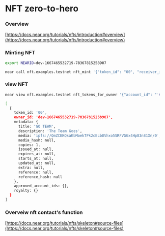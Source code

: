 # NFT zero-to-hero

### Overview

[https://docs.near.org/tutorials/nfts/introduction#overview](https://docs.near.org/tutorials/nfts/introduction#overview)

### Minting NFT

```zsh
export NEARID=dev-1667465532719-78367815258907
```

```zsh
near call nft.examples.testnet nft_mint '{"token_id": "00", "receiver_id": "'$NEARID'", "metadata": { "title": "GO TEAM", "description": "The Team Goes", "media": "ipfs://QmZCEKQsaKbMoekTPk2cELbUVhxo5SRFVGGx4Hp83n81Xn/0", "copies": 1}}' --accountId $NEARID --deposit 0.1
```

### view NFT

```zsh
near view nft.examples.testnet nft_tokens_for_owner '{"account_id": "'$NEARID'"}'
```

```zsh
[
  {
    token_id: '00',
    owner_id: 'dev-1667465532719-78367815258907',
    metadata: {
      title: 'GO TEAM',
      description: 'The Team Goes',
      media: 'ipfs://QmZCEKQsaKbMoekTPk2cELbUVhxo5SRFVGGx4Hp83n81Xn/0',
      media_hash: null,
      copies: 1,
      issued_at: null,
      expires_at: null,
      starts_at: null,
      updated_at: null,
      extra: null,
      reference: null,
      reference_hash: null
    },
    approved_account_ids: {},
    royalty: {}
  }
]
```

### Overveiw nft contact's function

[https://docs.near.org/tutorials/nfts/skeleton#source-files](https://docs.near.org/tutorials/nfts/skeleton#source-files)

